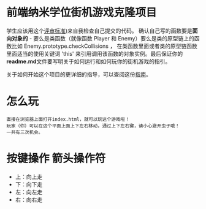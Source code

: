 
前端纳米学位街机游戏克隆项目
===============================

学生应该用这个[评审标准](https://review.udacity.com/#!/rubrics/499/view))来自我检查自己提交的代码。 确认自己写的函数要是**面向对象的** -  要么是类函数（就像函数 Player 和 Enemy）要么是类的原型链上的函数比如 Enemy.prototype.checkCollisions ， 在类函数里面或者类的原型链函数里面适当的使用关键词 'this' 来引用调用该函数的对象实例。最后保证你的**readme.md**文件要写明关于如何运行和如何玩你的街机游戏的指引。

关于如何开始这个项目的更详细的指导，可以查阅这份[指南](https://gdgdocs.org/document/d/1v01aScPjSWCCWQLIpFqvg3-vXLH2e8_SZQKC8jNO0Dc/pub?embedded=true)。

# 怎么玩

    直接在浏览器上面打开index.html，就可以玩这个游戏啦！
    玩家（你）可以在这个平面上面上下左右移动，通过上下左右键，请小心避开虫子哦！
    一共有三次机会。
    
# 按键操作 箭头操作符

* 上：向上走
* 下：向下走
* 左：向左走
* 右：向右走
